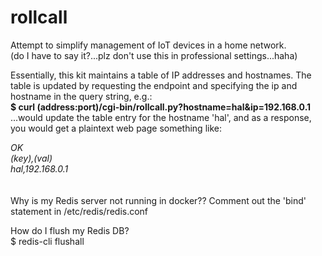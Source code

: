 # rollcall
Attempt to simplify management of IoT devices in a home network.  
(do I have to say it?...plz don't use this in professional settings...haha)  
  
Essentially, this kit maintains a table of IP addresses and hostnames. The table is updated by requesting the endpoint and specifying the ip and hostname in the query string, e.g.:  
<b>$ curl (address:port)/cgi-bin/rollcall.py?hostname=hal&ip=192.168.0.1</b>    
...would update the table entry for the hostname 'hal', and as a response, you would get a plaintext web page something like:  
  
<i>
OK<br />
(key),(val)<br />
hal,192.168.0.1<br />
</i>  
<br /><br />  
Why is my Redis server not running in docker??  
Comment out the 'bind' statement in /etc/redis/redis.conf

How do I flush my Redis DB?  
$ redis-cli flushall
